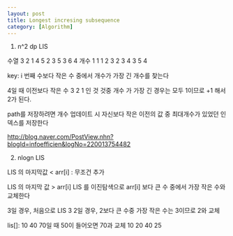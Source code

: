 ```yaml
---
layout: post
title: Longest incresing subsequence
category: [Algorithm]
---
```


1. n^2 dp LIS

수열 3 2 1 4 5 2 3 5 3 6 4
개수 1 1 1 2 3 2 3 4 3 5 4

key: i 번째 수보다 작은 수 중에서 개수가 가장 긴 개수를 찾는다

4일 때 이전보다 작은 수 3 2 1 인 것 것중 개수 가 가장 긴 경우는 모두 1이므로 +1 해서 2가 된다.

path를 저장하려면 개수 업데이트 시 자신보다 작은 이전의 값 중 최대개수가 있었던 인덱스를 저장한다

http://blog.naver.com/PostView.nhn?blogId=infoefficien&logNo=220013754482

2.  nlogn LIS

LIS 의 마지막값 < arr[i]
: 무조건 추가

LIS 의 마지막 값 > arr[i]
LIS 를 이진탐색으로 arr[i] 보다 큰 수 중에서 가장 작은 수와 교체한다

3일 경우, 처음으로 LIS 3
2일 경우, 2보다 큰 수중 가장 작은 수는 3이므로 2와 교체

lis[]: 10 40 70일 때 50이 들어오면 70과 교체
 10 20 40 25